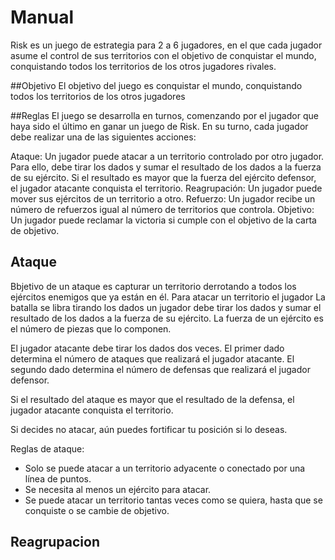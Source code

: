 # Manual

Risk es un juego de estrategia para 2 a 6 jugadores, en el que cada jugador asume el control de sus territorios con el objetivo de  conquistar el mundo, conquistando todos los territorios de los otros jugadores rivales.

##Objetivo 
El objetivo del juego es conquistar el mundo, conquistando todos los territorios de los otros jugadores

##Reglas
El juego se desarrolla en turnos, comenzando por el jugador que haya sido el último en ganar un juego de Risk. En su turno, cada jugador debe realizar una de las siguientes acciones:

Ataque: Un jugador puede atacar a un territorio controlado por otro jugador. Para ello, debe tirar los dados y sumar el resultado de los dados a la fuerza de su ejército. Si el resultado es mayor que la fuerza del ejército defensor, el jugador atacante conquista el territorio.
Reagrupación: Un jugador puede mover sus ejércitos de un territorio a otro.
Refuerzo: Un jugador recibe un número de refuerzos igual al número de territorios que controla.
Objetivo: Un jugador puede reclamar la victoria si cumple con el objetivo de la carta de objetivo.

## Ataque
Bbjetivo de un ataque es capturar un territorio derrotando a todos los ejércitos enemigos que ya están en él. Para atacar un territorio el jugador La batalla se libra tirando los dados un jugador debe tirar los dados y sumar el resultado de los dados a la fuerza de su ejército. La fuerza de un ejército es el número de piezas que lo componen.

El jugador atacante debe tirar los dados dos veces. El primer dado determina el número de ataques que realizará el jugador atacante. El segundo dado determina el número de defensas que realizará el jugador defensor.

Si el resultado del ataque es mayor que el resultado de la defensa, el jugador atacante conquista el territorio.

Si decides no atacar, aún puedes fortificar tu posición si lo deseas.

 Reglas de ataque:
 - Solo se puede atacar a un territorio adyacente o conectado por una línea de puntos.
- Se necesita al menos un ejército para atacar.
- Se puede atacar un territorio tantas veces como se quiera, hasta que se conquiste o se cambie de objetivo.

## Reagrupacion
